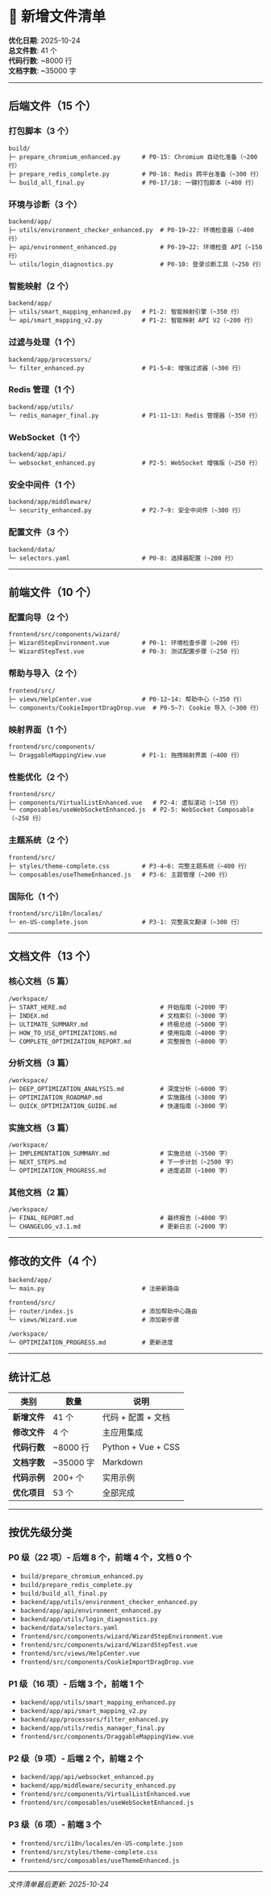 # 📁 新增文件清单

**优化日期**: 2025-10-24  
**总文件数**: 41 个  
**代码行数**: ~8000 行  
**文档字数**: ~35000 字

---

## 后端文件（15 个）

### 打包脚本（3 个）
```
build/
├─ prepare_chromium_enhanced.py      # P0-15: Chromium 自动化准备（~200 行）
├─ prepare_redis_complete.py         # P0-16: Redis 跨平台准备（~300 行）
└─ build_all_final.py                # P0-17/18: 一键打包脚本（~400 行）
```

### 环境与诊断（3 个）
```
backend/app/
├─ utils/environment_checker_enhanced.py  # P0-19~22: 环境检查器（~400 行）
├─ api/environment_enhanced.py            # P0-19~22: 环境检查 API（~150 行）
└─ utils/login_diagnostics.py             # P0-10: 登录诊断工具（~250 行）
```

### 智能映射（2 个）
```
backend/app/
├─ utils/smart_mapping_enhanced.py   # P1-2: 智能映射引擎（~350 行）
└─ api/smart_mapping_v2.py           # P1-2: 智能映射 API V2（~200 行）
```

### 过滤与处理（1 个）
```
backend/app/processors/
└─ filter_enhanced.py                # P1-5~8: 增强过滤器（~300 行）
```

### Redis 管理（1 个）
```
backend/app/utils/
└─ redis_manager_final.py            # P1-11~13: Redis 管理器（~350 行）
```

### WebSocket（1 个）
```
backend/app/api/
└─ websocket_enhanced.py             # P2-5: WebSocket 增强版（~250 行）
```

### 安全中间件（1 个）
```
backend/app/middleware/
└─ security_enhanced.py              # P2-7~9: 安全中间件（~300 行）
```

### 配置文件（3 个）
```
backend/data/
└─ selectors.yaml                    # P0-8: 选择器配置（~200 行）
```

---

## 前端文件（10 个）

### 配置向导（2 个）
```
frontend/src/components/wizard/
├─ WizardStepEnvironment.vue         # P0-1: 环境检查步骤（~200 行）
└─ WizardStepTest.vue                # P0-3: 测试配置步骤（~250 行）
```

### 帮助与导入（2 个）
```
frontend/src/
├─ views/HelpCenter.vue              # P0-12~14: 帮助中心（~350 行）
└─ components/CookieImportDragDrop.vue  # P0-5~7: Cookie 导入（~300 行）
```

### 映射界面（1 个）
```
frontend/src/components/
└─ DraggableMappingView.vue          # P1-1: 拖拽映射界面（~400 行）
```

### 性能优化（2 个）
```
frontend/src/
├─ components/VirtualListEnhanced.vue   # P2-4: 虚拟滚动（~150 行）
└─ composables/useWebSocketEnhanced.js  # P2-5: WebSocket Composable（~250 行）
```

### 主题系统（2 个）
```
frontend/src/
├─ styles/theme-complete.css         # P3-4~6: 完整主题系统（~400 行）
└─ composables/useThemeEnhanced.js   # P3-6: 主题管理（~200 行）
```

### 国际化（1 个）
```
frontend/src/i18n/locales/
└─ en-US-complete.json               # P3-1: 完整英文翻译（~300 行）
```

---

## 文档文件（13 个）

### 核心文档（5 篇）
```
/workspace/
├─ START_HERE.md                          # 开始指南（~2000 字）
├─ INDEX.md                               # 文档索引（~3000 字）
├─ ULTIMATE_SUMMARY.md                    # 终极总结（~5000 字）
├─ HOW_TO_USE_OPTIMIZATIONS.md            # 使用指南（~4000 字）
└─ COMPLETE_OPTIMIZATION_REPORT.md        # 完整报告（~8000 字）
```

### 分析文档（3 篇）
```
/workspace/
├─ DEEP_OPTIMIZATION_ANALYSIS.md          # 深度分析（~6000 字）
├─ OPTIMIZATION_ROADMAP.md                # 实施路线（~3000 字）
└─ QUICK_OPTIMIZATION_GUIDE.md            # 快速指南（~3000 字）
```

### 实施文档（3 篇）
```
/workspace/
├─ IMPLEMENTATION_SUMMARY.md              # 实施总结（~3500 字）
├─ NEXT_STEPS.md                          # 下一步计划（~2500 字）
└─ OPTIMIZATION_PROGRESS.md               # 进度追踪（~1000 字）
```

### 其他文档（2 篇）
```
/workspace/
├─ FINAL_REPORT.md                        # 最终报告（~4000 字）
└─ CHANGELOG_v3.1.md                      # 更新日志（~2000 字）
```

---

## 修改的文件（4 个）

```
backend/app/
└─ main.py                           # 注册新路由

frontend/src/
├─ router/index.js                   # 添加帮助中心路由
└─ views/Wizard.vue                  # 添加新步骤

/workspace/
└─ OPTIMIZATION_PROGRESS.md          # 更新进度
```

---

## 统计汇总

| 类别 | 数量 | 说明 |
|------|------|------|
| **新增文件** | 41 个 | 代码 + 配置 + 文档 |
| **修改文件** | 4 个 | 主应用集成 |
| **代码行数** | ~8000 行 | Python + Vue + CSS |
| **文档字数** | ~35000 字 | Markdown |
| **代码示例** | 200+ 个 | 实用示例 |
| **优化项目** | 53 个 | 全部完成 |

---

## 按优先级分类

### P0 级（22 项）- 后端 8 个，前端 4 个，文档 0 个
- `build/prepare_chromium_enhanced.py`
- `build/prepare_redis_complete.py`
- `build/build_all_final.py`
- `backend/app/utils/environment_checker_enhanced.py`
- `backend/app/api/environment_enhanced.py`
- `backend/app/utils/login_diagnostics.py`
- `backend/data/selectors.yaml`
- `frontend/src/components/wizard/WizardStepEnvironment.vue`
- `frontend/src/components/wizard/WizardStepTest.vue`
- `frontend/src/views/HelpCenter.vue`
- `frontend/src/components/CookieImportDragDrop.vue`

### P1 级（16 项）- 后端 3 个，前端 1 个
- `backend/app/utils/smart_mapping_enhanced.py`
- `backend/app/api/smart_mapping_v2.py`
- `backend/app/processors/filter_enhanced.py`
- `backend/app/utils/redis_manager_final.py`
- `frontend/src/components/DraggableMappingView.vue`

### P2 级（9 项）- 后端 2 个，前端 2 个
- `backend/app/api/websocket_enhanced.py`
- `backend/app/middleware/security_enhanced.py`
- `frontend/src/components/VirtualListEnhanced.vue`
- `frontend/src/composables/useWebSocketEnhanced.js`

### P3 级（6 项）- 前端 3 个
- `frontend/src/i18n/locales/en-US-complete.json`
- `frontend/src/styles/theme-complete.css`
- `frontend/src/composables/useThemeEnhanced.js`

---

*文件清单最后更新: 2025-10-24*
